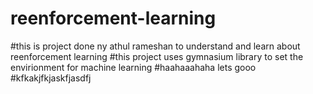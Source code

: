 # reenforcement-learning

#this is project done ny athul rameshan to understand and learn about reenforcement learning
#this project uses gymnasium library to set the envirionment for machine learning
#haahaaahaha lets gooo 
#kfkakjfkjaskfjasdfj
